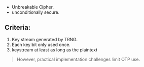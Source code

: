 - Unbreakable Cipher.
- unconditionally secure.


## Criteria:
1. Key stream generated by TRNG.
2. Each key bit only used once.
3. keystream at least as long as the plaintext


> However, practical implementation challenges limit OTP use.


